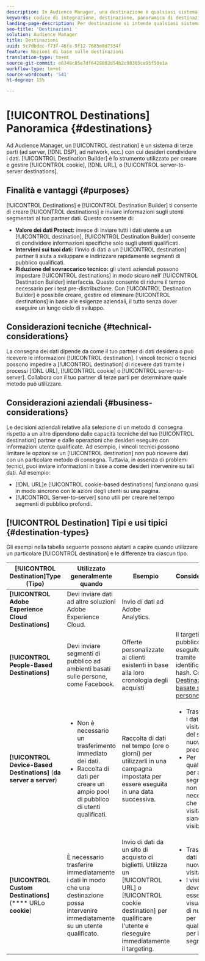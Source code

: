 ```yaml
---
description: In Audience Manager, una destinazione è qualsiasi sistema di terze parti (server di annunci, DSP, ad network, ecc.) con cui desideri condividere i dati. Destination Builder è lo strumento che consente di creare e gestire destinazioni da server a server, cookie e URL.
keywords: codice di integrazione, destinazione, panoramica di destinazione, destinazione, destinazione, destinazione, destinazione, destinazione, destinazione, destinazione, destinazione, destinazione, destinazione, destinazione
landing-page-description: Per destinazione si intende qualsiasi sistema di terze parti, ad esempio ad server o DSP, con cui condividere i dati. Usa lo strumento Generatore di destinazione per creare e gestire cookie, URL o destinazioni da server a server.
seo-title: 'Destinazioni '
solution: Audience Manager
title: Destinazioni
uuid: 5c7dbdec-f73f-46fe-9f12-7685e8d7334f
feature: Nozioni di base sulle destinazioni
translation-type: tm+mt
source-git-commit: e6348c85e7df6428802d54b2c90385ce95f50e1a
workflow-type: tm+mt
source-wordcount: '541'
ht-degree: 15%

---
```



# [!UICONTROL Destinations] Panoramica {#destinations}

Ad Audience Manager, un [!UICONTROL destination] è un sistema di terze parti (ad server, [!DNL DSP], ad network, ecc.) con cui desideri condividere i dati. [!UICONTROL Destination Builder] è lo strumento utilizzato per creare e gestire  [!UICONTROL cookie],  [!DNL URL], o  [!UICONTROL server-to-server destinations].

## Finalità e vantaggi {#purposes}

<!-- c_destinations.xml -->

[!UICONTROL Destinations] e  [!UICONTROL Destination Builder] ti consente di creare  [!UICONTROL destinations] e inviare informazioni sugli utenti segmentati al tuo partner dati. Questo consente di:

* **Valore dei dati Protect:** invece di inviare tutti i dati utente a un  [!UICONTROL destination],  [!UICONTROL Destination Builder] consente di condividere informazioni specifiche solo sugli utenti qualificati.
* **Intervieni sui tuoi dati:** l’invio di dati a un  [!UICONTROL destination] partner li aiuta a sviluppare e indirizzare rapidamente segmenti di pubblico qualificati.
* **Riduzione del sovraccarico tecnico:** gli utenti aziendali possono impostare  [!UICONTROL destinations] in modo sicuro nell’ [!UICONTROL Destination Builder] interfaccia. Questo consente di ridurre il tempo necessario per i test pre-distribuzione. Con [!UICONTROL Destination Builder] è possibile creare, gestire ed eliminare [!UICONTROL destinations] in base alle esigenze aziendali, il tutto senza dover eseguire un lungo ciclo di sviluppo.

## Considerazioni tecniche {#technical-considerations}

<!-- destination-delivery-methods.xml -->

La consegna dei dati dipende da come il tuo partner di dati desidera o può ricevere le informazioni [!UICONTROL destination]. I vincoli tecnici o tecnici possono impedire a [!UICONTROL destination] di ricevere dati tramite i processi [!DNL URL], [!UICONTROL cookie] o [!UICONTROL server-to-server]. Collabora con il tuo partner di terze parti per determinare quale metodo può utilizzare.

## Considerazioni aziendali {#business-considerations}

Le decisioni aziendali relative alla selezione di un metodo di consegna rispetto a un altro dipendono dalle capacità tecniche del tuo [!UICONTROL destination] partner e dalle operazioni che desideri eseguire con informazioni utente qualificate. Ad esempio, i vincoli tecnici possono limitare le opzioni se un [!UICONTROL destination] non può ricevere dati con un particolare metodo di consegna. Tuttavia, in assenza di problemi tecnici, puoi inviare informazioni in base a come desideri intervenire su tali dati. Ad esempio:

* [!DNL URL]e  [!UICONTROL cookie-based destinations] funzionano quasi in modo sincrono con le azioni degli utenti su una pagina.
* [!UICONTROL Server-to-server] sono utili per creare nel tempo segmenti di pubblico profondi.

## [!UICONTROL Destination] Tipi e usi tipici  {#destination-types}

Gli esempi nella tabella seguente possono aiutarti a capire quando utilizzare un particolare [!UICONTROL destination] e le differenze tra ciascun tipo.

| [!UICONTROL Destination]Type (Tipo) | Utilizzato generalmente quando | Esempio | Considerazioni |
|--- |--- |--- |--- |
| **[!UICONTROL Adobe Experience Cloud Destinations]** | Devi inviare dati ad altre soluzioni Adobe Experience Cloud. | Invio di dati ad Adobe Analytics. |  |
| **[!UICONTROL People-Based Destinations]** | Devi inviare segmenti di pubblico ad ambienti basati sulle persone, come Facebook. | Offerte personalizzate ai clienti esistenti in base alla loro cronologia degli acquisti | Il targeting del pubblico viene eseguito tramite identificatori hash. Consulta [Destinazioni basate su persone](people-based-destinations-overview.md). |
| **[!UICONTROL Device-Based Destinations]** (**da server a server**) | <ul><li>Non è necessario un trasferimento immediato dei dati.</li><li>Raccolta di dati per creare un ampio pool di pubblico di utenti qualificati.</li></ul> | Raccolta di dati nel tempo (ore o giorni) per utilizzarli in una campagna impostata per essere eseguita in una data successiva. | <ul><li>Trasferisce i dati sui visitatori del sito nuovi e precedenti. </li><li>Per qualificarsi per altri segmenti, non è necessario che i visitatori siano più visibili.</li></ul> |
| **[!UICONTROL Custom Destinations]** (**** URLo  **cookie**) | È necessario trasferire immediatamente i dati in modo che una destinazione possa intervenire immediatamente su un utente qualificato. | Invio di dati da un sito di acquisto di biglietti. Utilizza un [!UICONTROL URL] o [!UICONTROL cookie destination] per qualificare l&#39;utente e rieseguire immediatamente il targeting. | <ul><li>Trasferisce dati solo sui nuovi visitatori. </li><li>I visitatori devono essere visualizzati di nuovo per qualificarsi per il segmento.</li></ul> |
